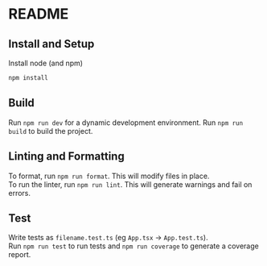 # README

## Install and Setup

Install node (and npm)
```bash
npm install
```


## Build

Run `npm run dev` for a dynamic development environment. 
Run `npm run build` to build the project.

## Linting and Formatting

To format, run `npm run format`. This will modify files in place.  
To run the linter, run `npm run lint`. This will generate warnings and fail on errors.

## Test
Write tests as `filename.test.ts` (eg `App.tsx` -> `App.test.ts`).  
Run `npm run test` to run tests and `npm run coverage` to generate a coverage report.
